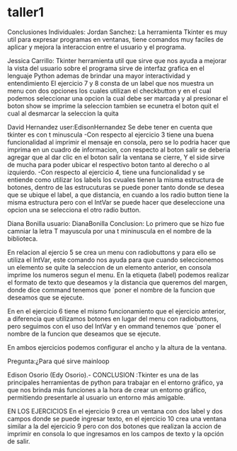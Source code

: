 # taller1
Conclusiones Individuales:
Jordan Sanchez: La herramienta Tkinter es muy util para expresar programas en ventanas, tiene comandos muy faciles de aplicar y mejora la interaccion entre el usuario y el programa.

Jessica Carrillo: Tkinter herramienta util que sirve que nos ayuda a mejorar la vista del usuario sobre el programa sirve de  interfaz grafica en el lenguaje Python ademas de brindar una mayor interactividad y entendimiento 
El ejercicio 7 y 8 consta de un label que nos muestra un menu con dos opciones los cuales utilizan el checkbutton y en el cual podemos seleccionar una opcion la cual debe ser marcada y al presionar el boton show se imprime la seleccion tambien se ecunetra el boton quit el cual al desmarcar la seleccion la quita 

David Hernandez  user:EdisonHernandez
Se debe tener en cuenta que tkinter es con t minuscula
-Con respecto al ejercicio 3 tiene una buena funcionalidad  al imprimir el mensaje en consola, pero se lo podria hacer que imprima
en un cuadro de informacion, con respecto al boton salir se deberia agregar que al dar clic en el boton salir la ventana se cierre, Y el side sirve de mucha para 
poder ubicar el respectivo boton tanto al derecho o al izquierdo.
-Con respecto al ejercicio 4, tiene una funcionalidad y se entiende como utilizar los labels los cvuales tienen la misma estructura de botones, dentro de 
las estrucuturas se puede poner tanto donde se desea que se ubique el label, a que distancia, en cuando a los radio button tiene la misma estructura pero con el IntVar 
se puede hacer que deseleccione una opcion una se selecciona el otro radio button.
 
Diana Bonilla usuario: DianaBonilla
Conclusion:
Lo primero que se hizo fue camniar la letra T mayuscula por una t mininuscula
en el nombre de la biblioteca.

En relacion al ejercio 5 se crea un menu con radiobuttons y para ello se utiliza
el IntVar, este comando nos ayuda para que cuando seleccionemos un elemento se quite 
la seleccion de un elemento anterior, en consola imprime los numeros segun el menu.
En la etiqueta (label) podemos realizar el formato de texto que deseamos y la distancia
que queremos del margen, donde dice command tenemos que ´poner el nombre de la funcion
que deseamos que se ejecute.

En en el ejercicio 6 tiene el mismo funcionamiento que el ejercicio anterior, a diferencia
que utilizamos botones en lugar del menu con radiobuttons, pero seguimos con el uso del 
IntVar y en ommand tenemos que ´poner el nombre de la funcion
que deseamos que se ejecute.

En ambos ejercicios podemos configurar el ancho y la altura de la ventana.

Pregunta:¿Para qué sirve mainloop


Edison Osorio (Edy Osorio).- CONCLUSION :Tkinter es una de las principales herramientas de python para trabajar en el entorno gráfico, ya que nos brinda más funciones a la hora de crear un entorno gráfico, permitiendo presentarle al usuario un entorno más amigable. 

EN LOS EJERCICIOS
En el ejercicio 9 crea un ventana con dos label y dos campos donde se puede ingresar texto, en el ejercicio 10 crea una ventana similar a la del ejercicio 9 pero con dos botones que realizan la accion de imprimir en consola lo que ingresamos en los campos de texto y la opción de salir. 
